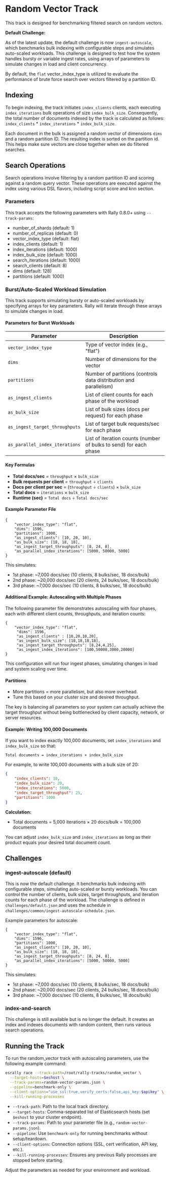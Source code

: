 # Random Vector Track

This track is designed for benchmarking filtered search on random vectors.

**Default Challenge:**

As of the latest update, the default challenge is now `ingest-autoscale`, which benchmarks bulk indexing with configurable steps and simulates auto-scaled workloads. This challenge is designed to test how the system handles bursty or variable ingest rates, using arrays of parameters to simulate changes in load and client concurrency.

By default, the `flat` vector_index_type is utilized to evaluate the performance
of brute force search over vectors filtered by a partition ID.

## Indexing

To begin indexing, the track initiates `index_clients` clients, each executing `index_iterations` bulk operations of size `index_bulk_size`. 
Consequently, the total number of documents indexed by the track is calculated as follows: `index_clients` * `index_iterations` * `index_bulk_size`.

Each document in the bulk is assigned a random vector of dimensions `dims` and a random partition ID.
The resulting index is sorted on the partition id. This helps make sure vectors are close together when we do filtered searches.

## Search Operations

Search operations involve filtering by a random partition ID and scoring against a random query vector. 
These operations are executed against the index using various DSL flavors, including script score and knn section.

### Parameters

This track accepts the following parameters with Rally 0.8.0+ using `--track-params`:

 - number_of_shards (default: 1)
 - number_of_replicas (default: 0)
 - vector_index_type (default: flat)
 - index_clients (default: 1)
 - index_iterations (default: 1000)
 - index_bulk_size (default: 1000)
 - search_iterations (default: 1000)
 - search_clients (default: 8)
 - dims (default: 128)
 - partitions (default: 1000)

### Burst/Auto-Scaled Workload Simulation

This track supports simulating bursty or auto-scaled workloads by specifying arrays for key parameters. Rally will iterate through these arrays to simulate changes in load.

#### Parameters for Burst Workloads

| Parameter                      | Description                                                                                  |
|--------------------------------|----------------------------------------------------------------------------------------------|
| `vector_index_type`             | Type of vector index (e.g., "flat")                                                          |
| `dims`                          | Number of dimensions for the vector                                                          |
| `partitions`                    | Number of partitions (controls data distribution and parallelism)                            |
| `as_ingest_clients`             | List of client counts for each phase of the workload                                         |
| `as_bulk_size`                  | List of bulk sizes (docs per request) for each phase                                         |
| `as_ingest_target_throughputs`  | List of target bulk requests/sec for each phase                                              |
| `as_parallel_index_iterations`  | List of iteration counts (number of bulks to send) for each phase                           |

#### Key Formulas

- **Total docs/sec** = `throughput` × `bulk_size`
- **Bulk requests per client** = `throughput` ÷ `clients`
- **Docs per client per sec** = (`throughput` ÷ `clients`) × `bulk_size`
- **Total docs** = `iterations` × `bulk_size`
- **Runtime (sec)** = `Total docs` ÷ `Total docs/sec`

#### Example Parameter File

```
{
    "vector_index_type": "flat",
    "dims": 1596,
    "partitions": 1000,
    "as_ingest_clients": [10, 20, 10],
    "as_bulk_size": [18, 18, 18],
    "as_ingest_target_throughputs": [8, 24, 8],
    "as_parallel_index_iterations": [5000, 50000, 5000]
}
```

This simulates:
- 1st phase: ~7,000 docs/sec (10 clients, 8 bulks/sec, 18 docs/bulk)
- 2nd phase: ~20,000 docs/sec (20 clients, 24 bulks/sec, 18 docs/bulk)
- 3rd phase: ~7,000 docs/sec (10 clients, 8 bulks/sec, 18 docs/bulk)

#### Additional Example: Autoscaling with Multiple Phases

The following parameter file demonstrates autoscaling with four phases, each with different client counts, throughputs, and iteration counts:

```
{
    "vector_index_type": "flat",
     "dims": 1596,
     "as_ingest_clients" : [10,20,10,20],
     "as_ingest_bulk_size": [18,18,18,18],
     "as_ingest_target_throughputs": [8,24,4,25],
     "as_ingest_index_iterations": [100,50000,3000,20000]
}
```

This configuration will run four ingest phases, simulating changes in load and system scaling over time.

#### Partitions

- More partitions = more parallelism, but also more overhead.
- Tune this based on your cluster size and desired throughput.

The key is balancing all parameters so your system can actually achieve the target throughput without being bottlenecked by client capacity, network, or server resources.

#### Example: Writing 100,000 Documents

If you want to index exactly 100,000 documents, set `index_iterations` and `index_bulk_size` so that:

    Total documents = index_iterations × index_bulk_size

For example, to write 100,000 documents with a bulk size of 20:

```json
{
    "index_clients": 10,
    "index_bulk_size": 20,
    "index_iterations": 5000,
    "index_target_throughput": 25,
    "partitions": 1000
}
```

**Calculation:**
- Total documents = 5,000 iterations × 20 docs/bulk = 100,000 documents

You can adjust `index_bulk_size` and `index_iterations` as long as their product equals your desired total document count.

## Challenges

### ingest-autoscale (default)

This is now the default challenge. It benchmarks bulk indexing with configurable steps, simulating auto-scaled or bursty workloads. You can control the number of clients, bulk sizes, target throughputs, and iteration counts for each phase of the workload. The challenge is defined in `challenges/default.json` and uses the schedule in `challenges/common/ingest-autoscale-schedule.json`.

Example parameters for autoscale:

```
{
    "vector_index_type": "flat",
    "dims": 1596,
    "partitions": 1000,
    "as_ingest_clients": [10, 20, 10],
    "as_bulk_size": [18, 18, 18],
    "as_ingest_target_throughputs": [8, 24, 8],
    "as_parallel_index_iterations": [5000, 50000, 5000]
}
```

This simulates:
- 1st phase: ~7,000 docs/sec (10 clients, 8 bulks/sec, 18 docs/bulk)
- 2nd phase: ~20,000 docs/sec (20 clients, 24 bulks/sec, 18 docs/bulk)
- 3rd phase: ~7,000 docs/sec (10 clients, 8 bulks/sec, 18 docs/bulk)

### index-and-search

This challenge is still available but is no longer the default. It creates an index and indexes documents with random content, then runs various search operations.

## Running the Track

To run the random_vector track with autoscaling parameters, use the following example command:

```bash
esrally race --track-path=/root/rally-tracks/random_vector \
  --target-hosts=$eshost \
  --track-params=random-vector-params.json \
  --pipeline=benchmark-only \
  --client-options="use_ssl:true,verify_certs:false,api_key:$apikey" \
  --kill-running-processes
```

- `--track-path`: Path to the local track directory.
- `--target-hosts`: Comma-separated list of Elasticsearch hosts (set `$eshost` to your cluster endpoint).
- `--track-params`: Path to your parameter file (e.g., `random-vector-params.json`).
- `--pipeline`: Use `benchmark-only` for running benchmarks without setup/teardown.
- `--client-options`: Connection options (SSL, cert verification, API key, etc.).
- `--kill-running-processes`: Ensures any previous Rally processes are stopped before starting.

Adjust the parameters as needed for your environment and workload.